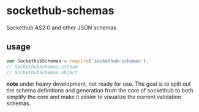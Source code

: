 # sockethub-schemas
Sockethub AS2.0 and other JSON schemas

## usage

```javascript
var SockethubSchemas = require('sockethub-schemas');
// SockethubSchemas.stream
// SockethubSchemas.object
```

**note** under heavy development, not ready for use. The goal is to split out the schema definitions and generation from the core of sockethub to both simplify the core and make it easier to visualize the current validation schemas.

